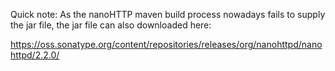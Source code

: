 Quick note:
As the nanoHTTP maven build process nowadays fails to supply the jar
file, the jar file can also downloaded here:

https://oss.sonatype.org/content/repositories/releases/org/nanohttpd/nanohttpd/2.2.0/
